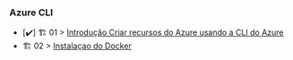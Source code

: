 ### Azure CLI

- [✔️] 🏗️ 01 > [Introdução Criar recursos do Azure usando a CLI do Azure](CLIdoAzure/Introducao.md)
- 🏗️ 02 > [Instalaçao do Docker](InstalacaodoDocker.md)


